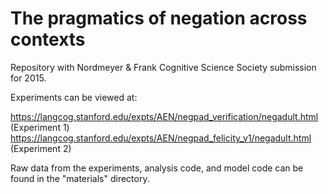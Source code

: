 The pragmatics of negation across contexts
=================

Repository with Nordmeyer & Frank Cognitive Science Society submission for 2015.

Experiments can be viewed at:

https://langcog.stanford.edu/expts/AEN/negpad_verification/negadult.html (Experiment 1)
https://langcog.stanford.edu/expts/AEN/negpad_felicity_v1/negadult.html (Experiment 2)

Raw data from the experiments, analysis code, and model code can be found in the "materials" directory.  